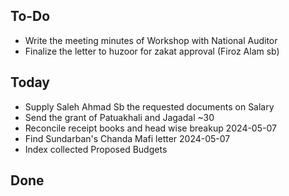 ## To-Do
- Write the meeting minutes of Workshop with National Auditor  
- Finalize the letter to huzoor for zakat approval (Firoz Alam sb)  

## Today
- Supply Saleh Ahmad Sb the requested documents on Salary  
- Send the grant of Patuakhali and Jagadal ~30  
- Reconcile receipt books and head wise breakup 2024-05-07  
- Find Sundarban's Chanda Mafi letter 2024-05-07  
- Index collected Proposed Budgets  

## Done